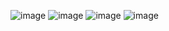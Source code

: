 ![image](https://user-images.githubusercontent.com/63472885/150686574-218aa1ae-3d94-47ee-a86b-2ecb9aedfa78.png)
![image](https://user-images.githubusercontent.com/63472885/150686585-c1405d63-a68c-4176-a1b3-8b71d7d5d17f.png)
![image](https://user-images.githubusercontent.com/63472885/150686616-247a098d-33a2-4ec3-a48e-27f136bd3921.png)
![image](https://user-images.githubusercontent.com/63472885/150686634-2e7e98ea-6c84-492c-a1e4-7c1e52c11d36.png)
